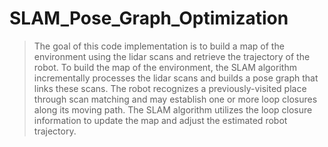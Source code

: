 # SLAM_Pose_Graph_Optimization
 >The goal of this code implementation is to build a map of the environment using the lidar scans and retrieve the trajectory of the robot. To build the map of the environment, the SLAM algorithm incrementally processes the lidar scans and builds a pose graph that links these scans. The robot recognizes a previously-visited place through scan matching and may establish one or more loop closures along its moving path. The SLAM algorithm utilizes the loop closure information to update the map and adjust the estimated robot trajectory.
